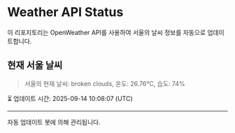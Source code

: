 
# Weather API Status

이 리포지토리는 OpenWeather API를 사용하여 서울의 날씨 정보를 자동으로 업데이트합니다.

## 현재 서울 날씨
> 서울의 현재 날씨: broken clouds, 온도: 26.76°C, 습도: 74%

⏳ 업데이트 시간: 2025-09-14 10:08:07 (UTC)

---
자동 업데이트 봇에 의해 관리됩니다.
